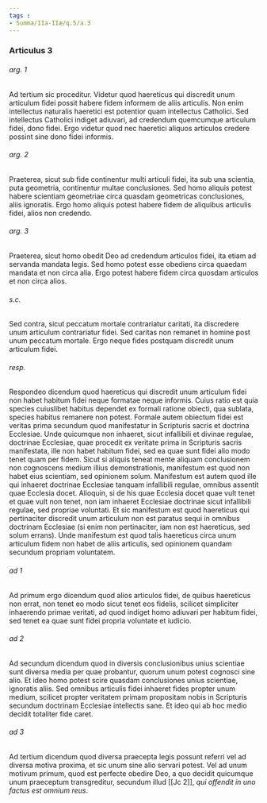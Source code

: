 ```yaml
---
tags : 
- Summa/IIa-IIæ/q.5/a.3
---
```


### Articulus 3

###### arg. 1
Ad tertium sic proceditur. Videtur quod haereticus qui discredit unum articulum fidei possit habere fidem informem de aliis articulis. Non enim intellectus naturalis haeretici est potentior quam intellectus Catholici. Sed intellectus Catholici indiget adiuvari, ad credendum quemcumque articulum fidei, dono fidei. Ergo videtur quod nec haeretici aliquos articulos credere possint sine dono fidei informis.

###### arg. 2
Praeterea, sicut sub fide continentur multi articuli fidei, ita sub una scientia, puta geometria, continentur multae conclusiones. Sed homo aliquis potest habere scientiam geometriae circa quasdam geometricas conclusiones, aliis ignoratis. Ergo homo aliquis potest habere fidem de aliquibus articulis fidei, alios non credendo.

###### arg. 3
Praeterea, sicut homo obedit Deo ad credendum articulos fidei, ita etiam ad servanda mandata legis. Sed homo potest esse obediens circa quaedam mandata et non circa alia. Ergo potest habere fidem circa quosdam articulos et non circa alios.

###### s.c.
Sed contra, sicut peccatum mortale contrariatur caritati, ita discredere unum articulum contrariatur fidei. Sed caritas non remanet in homine post unum peccatum mortale. Ergo neque fides postquam discredit unum articulum fidei.

###### resp.
Respondeo dicendum quod haereticus qui discredit unum articulum fidei non habet habitum fidei neque formatae neque informis. Cuius ratio est quia species cuiuslibet habitus dependet ex formali ratione obiecti, qua sublata, species habitus remanere non potest. Formale autem obiectum fidei est veritas prima secundum quod manifestatur in Scripturis sacris et doctrina Ecclesiae. Unde quicumque non inhaeret, sicut infallibili et divinae regulae, doctrinae Ecclesiae, quae procedit ex veritate prima in Scripturis sacris manifestata, ille non habet habitum fidei, sed ea quae sunt fidei alio modo tenet quam per fidem. Sicut si aliquis teneat mente aliquam conclusionem non cognoscens medium illius demonstrationis, manifestum est quod non habet eius scientiam, sed opinionem solum. Manifestum est autem quod ille qui inhaeret doctrinae Ecclesiae tanquam infallibili regulae, omnibus assentit quae Ecclesia docet. Alioquin, si de his quae Ecclesia docet quae vult tenet et quae vult non tenet, non iam inhaeret Ecclesiae doctrinae sicut infallibili regulae, sed propriae voluntati. Et sic manifestum est quod haereticus qui pertinaciter discredit unum articulum non est paratus sequi in omnibus doctrinam Ecclesiae (si enim non pertinaciter, iam non est haereticus, sed solum errans). Unde manifestum est quod talis haereticus circa unum articulum fidem non habet de aliis articulis, sed opinionem quandam secundum propriam voluntatem.

###### ad 1
Ad primum ergo dicendum quod alios articulos fidei, de quibus haereticus non errat, non tenet eo modo sicut tenet eos fidelis, scilicet simpliciter inhaerendo primae veritati, ad quod indiget homo adiuvari per habitum fidei, sed tenet ea quae sunt fidei propria voluntate et iudicio.

###### ad 2
Ad secundum dicendum quod in diversis conclusionibus unius scientiae sunt diversa media per quae probantur, quorum unum potest cognosci sine alio. Et ideo homo potest scire quasdam conclusiones unius scientiae, ignoratis aliis. Sed omnibus articulis fidei inhaeret fides propter unum medium, scilicet propter veritatem primam propositam nobis in Scripturis secundum doctrinam Ecclesiae intellectis sane. Et ideo qui ab hoc medio decidit totaliter fide caret.

###### ad 3
Ad tertium dicendum quod diversa praecepta legis possunt referri vel ad diversa motiva proxima, et sic unum sine alio servari potest. Vel ad unum motivum primum, quod est perfecte obedire Deo, a quo decidit quicumque unum praeceptum transgreditur, secundum illud [[Jc 2]], *qui offendit in uno factus est omnium reus*.

